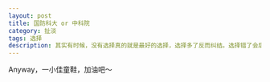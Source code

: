 ```yaml
---
layout: post
title: 国防科大 or 中科院
category: 扯淡
tags: 选择
description: 其实有时候，没有选择真的就是最好的选择，选择多了反而纠结。选择错了会后悔。这么年轻就那么多的选择，真的是一件既痛苦也快乐的事情。有些选择，真的能决定一辈子的事情。哎……
---
```


<!--## 背景-->

<!--都已经准备考研，目标浙大，保底本校。可是生活给我开了一个小小的玩笑，我居然具备了外保的资格。我真的觉得我是踩狗屎了。由于之前很早就拿到了中科院的外推资格，所以还是很幸运的。后来，参加了国防科大的面试，也过了。所以，俩offer，选一。-->

<!--## 结果-->
<!--反正现在写这个文章的时候结果已经出来了，那就是我放弃了`军中清华`，选择了`中科院`。是对是错，我依旧不知道。-->

<!--## 最开始的想法-->
<!--*   国防科大很牛逼，而且老师都答应让我加入“银河”的研究队伍，计算机绝对是全国第一啊，连清华都需要靠边啊……-->
<!--*   中科院地理优势很好，北京啊，互联网扎堆的地方，各种奇人异事出现的地方，帝都啊……-->
<!--*   国防科大，军人，很酷，也很苦，一想想就很牛逼，一想想，就很苦逼……-->
<!--*   中科院，研究为主，自由度比国防科大略大。-->
<!--*   国防科大，家乡学校，家乡啊……-->
<!--*   你是男人啊……需要外出闯荡啊……而且，在北京见到的互联网，在长沙是见不到的……-->

<!--## 选择-->
<!--尊重自己内心最原始的想法，选择了中科院。打电话给国防科大老师说不去的时候，心里还是很揪心啊～就这么放弃了……-->

<!--## 军队-->
<!--其实去科大面试的时候就想着，我是陪朋友来打酱油的，`一入军队深似海，从此自由是路人`，呵呵～我的性格，不适合当兵啊……-->

<!--## 朋友-->
<!--很多好朋友只说了一句，“傻逼，放着国防科大不去，去中科院。”。。。。。这让我无比的彷徨和失落。。。但愿我这选择……-->

<!--## 小米工程师-->
<!--有幸帮助小米的hr组织了一下小米的校园招聘，跟几个工程师聊了一下。关于选择，他们建议我去中科院，他们说，虽然国防科大好，但是，在长沙的闭塞，尤其是军队性质，眼光绝对比不上在北京。以后出来站的高度也不一样。-->

<!--## 其实也就那么回事-->
<!--是啊，反正也不是什么特别大的事情，又不是中奖500W，只是读书而已，哪里都一样啦~安慰一下自己，接下来三年好好玩，其实也挺好的。学点东西呗～-->

<!--## 最后-->
<!--其实反正决定都已经做了，也不知道是对是错。对也好，不对也好，都是我最重要的选择之一。所以记下来。之所以写出来不是做作。实在是憋着也难受。其实后来想想，其实不也挺好的吗～-->

<!--## 一小佳-->
Anyway，一小佳童鞋，加油吧～

